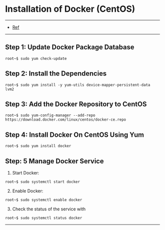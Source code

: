 # **Installation of Docker (CentOS)**

---

- [Ref](https://phoenixnap.com/kb/how-to-install-docker-centos-7)

---


## Step 1: Update Docker Package Database

```shell
root~$ sudo yum check-update
```

## Step 2: Install the Dependencies

```shell
root~$ sudo yum install -y yum-utils device-mapper-persistent-data lvm2
```

## Step 3: Add the Docker Repository to CentOS

```shell
root~$ sudo yum-config-manager --add-repo https://download.docker.com/linux/centos/docker-ce.repo
```

## Step 4: Install Docker On CentOS Using Yum

```shell
root~$ sudo yum install docker
```

## Step: 5 Manage Docker Service

1. Start Docker:

```shell
root~$ sudo systemctl start docker
```

2. Enable Docker:

```shell
root~$ sudo systemctl enable docker
```

3. Check the status of the service with

```shell
root~$ sudo systemctl status docker
```

---

